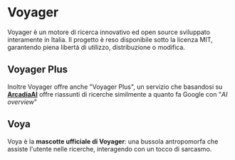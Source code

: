 # Voyager
Voyager è un motore di ricerca innovativo ed open source sviluppato interamente in Italia. Il progetto è reso disponibile sotto la licenza MIT, garantendo piena libertà di utilizzo, distribuzione o modifica.

## Voyager Plus
Inoltre Voyager offre anche "Voyager Plus", un servizio che basandosi su [**ArcadiaAI**](https://github.com/Mirko-linux/Nova-App/tree/main/ArcadiaAI) offre riassunti di ricerche similmente a quanto fa Google con "*AI overview*"

## Voya 
Voya è la **mascotte ufficiale di Voyager**: una bussola antropomorfa che assiste l'utente nelle ricerche, interagendo con un tocco di sarcasmo.
